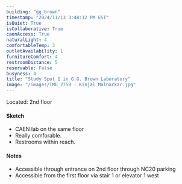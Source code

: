 ```yaml
---
building: "gg_brown"
timestamp: "2024/11/13 3:48:12 PM EST"
isQuiet: True
isCollaborative: True
caenAccess: True
naturalLight: 4
comfortableTemp: 3
outletAvailability: 1
furnitureComfort: 4
restroomDistance: 5
reservable: False
busyness: 4
title: "Study Spot 1 in G.G. Brown Laboratory"
image: "/images/IMG_2759 - Kinjal Malharkar.jpg"
---
```


Located: 2nd floor

#### Sketch
- CAEN lab on the same floor
- Really comforable.
- Restrooms within reach.


#### Notes
- Accessible through entrance on 2nd floor through NC20 parking 
- Accessible from the first floor via stair 1 or elevator 1 west

